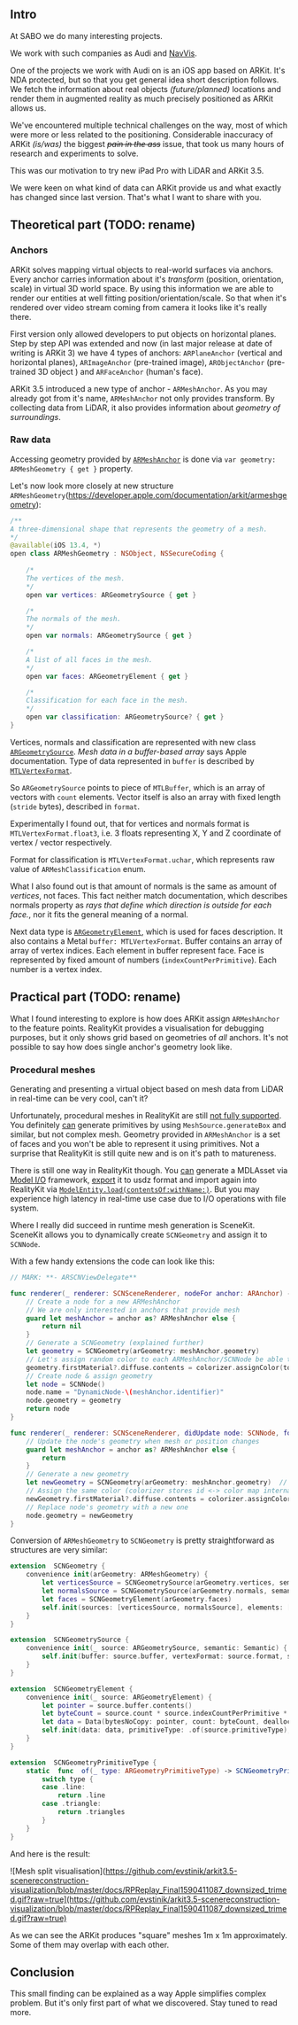 ﻿## Intro

At SABO we do many interesting projects. 

We work with such companies as Audi and [NavVis](https://www.navvis.com/). 

One of the projects we work with Audi on is an iOS app based on ARKit. It's NDA protected, but so that you get general idea short description follows. We fetch the information about real objects *(future/planned)* locations and render them in augmented reality as much precisely positioned as ARKit allows us.

We've encountered multiple technical challenges on the way, most of which were more or less related to the positioning. Considerable inaccuracy of ARKit *(is/was)* the biggest ~~*pain in the ass*~~ issue, that took us many hours of research and experiments to solve.

This was our motivation to try new iPad Pro with LiDAR and ARKit 3.5.

We were keen on what kind of data can ARKit provide us and what exactly has changed since last version. That's what I want to share with you.

## Theoretical part (TODO: rename)

### Anchors

ARKit solves mapping virtual objects to real-world surfaces via anchors. Every anchor carries information about it's *transform* (position, orientation, scale) in virtual 3D world space. By using this information we are able to render our entities at well fitting position/orientation/scale. So that when it's rendered over video stream coming from camera it looks like it's really there.

First version only allowed developers to put objects on horizontal planes. Step by step API was extended and now (in last major release at date of writing is ARKit 3) we have 4 types of anchors: `ARPlaneAnchor` (vertical and horizontal planes), `ARImageAnchor` (pre-trained image), `ARObjectAnchor` (pre-trained 3D object ) and `ARFaceAnchor` (human's face).

ARKit 3.5 introduced a new type of anchor - `ARMeshAnchor`. As you may already got from it's name, `ARMeshAnchor` not only provides transform. By collecting data from LiDAR, it also provides information about *geometry of surroundings*.

### Raw data 

Accessing geometry provided by [`ARMeshAnchor`](https://developer.apple.com/documentation/arkit/armeshgeometry) is done via `var geometry: ARMeshGeometry { get }` property.

Let's now look more closely at new structure `ARMeshGeometry`(https://developer.apple.com/documentation/arkit/armeshgeometry):
```swift
/**
A three-dimensional shape that represents the geometry of a mesh.
*/
@available(iOS 13.4, *)
open class ARMeshGeometry : NSObject, NSSecureCoding {
	
	/*
	The vertices of the mesh.
	*/
	open var vertices: ARGeometrySource { get }

	/*
	The normals of the mesh.
	*/
	open var normals: ARGeometrySource { get }

	/*
	A list of all faces in the mesh.
	*/
	open var faces: ARGeometryElement { get }

	/*
	Classification for each face in the mesh.
	*/
	open var classification: ARGeometrySource? { get }
}
```

Vertices, normals and classification are represented with new class [`ARGeometrySource`](https://developer.apple.com/documentation/arkit/argeometrysource). *Mesh data in a buffer-based array* says Apple documentation. Type of data represented in `buffer` is described by [`MTLVertexFormat`](https://developer.apple.com/documentation/metal/mtlvertexformat).

So `ARGeometrySource` points to piece of `MTLBuffer`, which is an array of vectors with `count` elements. Vector itself is also an array with fixed length (`stride` bytes), described in `format`.

Experimentally I found out, that for vertices and normals format is `MTLVertexFormat.float3`, i.e. 3 floats representing X, Y and Z coordinate of vertex / vector respectively.

Format for classification is `MTLVertexFormat.uchar`, which represents raw value of `ARMeshClassification` enum.

What I also found out is that amount of normals is the same as amount of *vertices*, not faces. This fact neither match documentation, which describes normals property as *rays that define which direction is outside for each face.*, nor it fits the general meaning of a normal.

Next data type is [`ARGeometryElement`](https://developer.apple.com/documentation/arkit/argeometryelement), which is used for faces description. It also contains a Metal `buffer: MTLVertexFormat`. Buffer contains an array of array of vertex indices. Each element in buffer represent face. Face is represented by fixed amount of numbers (`indexCountPerPrimitive`). Each number is a vertex index.

## Practical part (TODO: rename)

What I found interesting to explore is how does ARKit assign `ARMeshAnchor` to the feature points. RealityKit provides a visualisation for debugging purposes, but it only shows grid based on geometries of *all* anchors. It's not possible to say how does single anchor's geometry look like.

### Procedural meshes

Generating and presenting a virtual object based on mesh data from LiDAR in real-time can be very cool, can't it?

Unfortunately, procedural meshes in RealityKit are still [not fully supported](https://forums.developer.apple.com/thread/117823). You definitely [can](https://developer.apple.com/documentation/realitykit/creating_3d_content_with_reality_composer/adding_procedural_assets_to_a_scene) generate primitives by using `MeshSource.generateBox` and similar, but not complex mesh. Geometry provided in `ARMeshAnchor` is a set of faces and you won't be able to represent it using primitives.  Not a surprise that RealityKit is still quite new and is on it's path to matureness.

There is still one way in RealityKit though. You [can](https://github.com/zeitraumdev/iPadLIDARScanExport/blob/master/iPadLIDARScanExport/ViewController.swift#L117) generate a MDLAsset via [Model I/O](https://developer.apple.com/documentation/modelio) framework, [export](https://github.com/zeitraumdev/iPadLIDARScanExport/blob/master/iPadLIDARScanExport/ViewController.swift#L181) it to usdz format and import again into RealityKit via [`ModelEntity.load(contentsOf:withName:)`](https://developer.apple.com/documentation/realitykit/modelentity/3244477-load). But you may experience high latency in real-time use case due to I/O operations with file system.

Where I really did succeed in runtime mesh generation is SceneKit. SceneKit allows you to dynamically create `SCNGeometry` and assign it to `SCNNode`. 

With a few handy extensions the code can look like this:
```swift
// MARK: **- ARSCNViewDelegate**

func renderer(_ renderer: SCNSceneRenderer, nodeFor anchor: ARAnchor) -> SCNNode? {
	// Create a node for a new ARMeshAnchor
	// We are only interested in anchors that provide mesh
	guard let meshAnchor = anchor as? ARMeshAnchor else {
		return nil
	}
	// Generate a SCNGeometry (explained further)
	let geometry = SCNGeometry(arGeometry: meshAnchor.geometry)
	// Let's assign random color to each ARMeshAnchor/SCNNode be able to distinguish them in demo
	geometry.firstMaterial?.diffuse.contents = colorizer.assignColor(to: meshAnchor.identifier)
	// Create node & assign geometry
	let node = SCNNode()
	node.name = "DynamicNode-\(meshAnchor.identifier)"
	node.geometry = geometry
	return node
}

func renderer(_ renderer: SCNSceneRenderer, didUpdate node: SCNNode, for anchor: ARAnchor) {
	// Update the node's geometry when mesh or position changes
	guard let meshAnchor = anchor as? ARMeshAnchor else {
		return
	}
	// Generate a new geometry
	let newGeometry = SCNGeometry(arGeometry: meshAnchor.geometry)  // regenerate geometry
	// Assign the same color (colorizer stores id <-> color map internally)
	newGeometry.firstMaterial?.diffuse.contents = colorizer.assignColor(to: meshAnchor.identifier)
	// Replace node's geometry with a new one
	node.geometry = newGeometry
}
```

Conversion of `ARMeshGeometry` to `SCNGeometry` is pretty straightforward as structures are very similar:
```swift
extension  SCNGeometry {
	convenience init(arGeometry: ARMeshGeometry) {
		let verticesSource = SCNGeometrySource(arGeometry.vertices, semantic: .vertex)
		let normalsSource = SCNGeometrySource(arGeometry.normals, semantic: .normal)
		let faces = SCNGeometryElement(arGeometry.faces)
		self.init(sources: [verticesSource, normalsSource], elements: [faces])
	}
}

extension  SCNGeometrySource {
	convenience init(_ source: ARGeometrySource, semantic: Semantic) {
		self.init(buffer: source.buffer, vertexFormat: source.format, semantic: semantic, vertexCount: source.count, dataOffset: source.offset, dataStride: source.stride)
	}
}

extension  SCNGeometryElement {
	convenience init(_ source: ARGeometryElement) {
		let pointer = source.buffer.contents()
		let byteCount = source.count * source.indexCountPerPrimitive * source.bytesPerIndex
		let data = Data(bytesNoCopy: pointer, count: byteCount, deallocator: .none)
		self.init(data: data, primitiveType: .of(source.primitiveType), primitiveCount: source.count, bytesPerIndex: source.bytesPerIndex)
	}
}

extension  SCNGeometryPrimitiveType {
	static  func  of(_ type: ARGeometryPrimitiveType) -> SCNGeometryPrimitiveType {
		switch type {
		case .line:
			return .line
		case .triangle:
			return .triangles
		}
	}
}
```

And here is the result:

![Mesh split visualisation](https://github.com/evstinik/arkit3.5-scenereconstruction-visualization/blob/master/docs/RPReplay_Final1590411087_downsized_trimed.gif?raw=true](https://github.com/evstinik/arkit3.5-scenereconstruction-visualization/blob/master/docs/RPReplay_Final1590411087_downsized_trimed.gif?raw=true)

As we can see the ARKit produces "square" meshes 1m x 1m approximately. Some of them may overlap with each other. 

## Conclusion

This small finding can be explained as a way Apple simplifies complex problem. But it's only first part of what we discovered. Stay tuned to read more.
